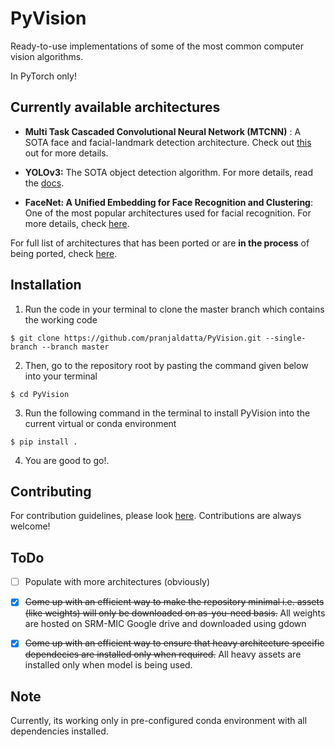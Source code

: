 
# PyVision

Ready-to-use implementations of some of the most common computer vision algorithms.

In PyTorch only!

## Currently available architectures

- **Multi Task Cascaded Convolutional Neural Network (MTCNN)** : A SOTA face and facial-landmark detection architecture. Check out [this](https://github.com/pranjaldatta/PyVision/tree/master/pyvision/misc/mtcnn) out for more details.

- **YOLOv3:** The SOTA object detection algorithm. For more details, read the [docs](https://github.com/pranjaldatta/PyVision/tree/master/pyvision/detection/yolov3).

- **FaceNet: A Unified Embedding for Face Recognition and Clustering**: One of the most popular architectures used for facial recognition. For more details, check [here](https://github.com/pranjaldatta/PyVision/tree/master/pyvision/face_detection/facenet).

For full list of architectures that has been ported or are **in the process** of being ported, check [here](https://github.com/pranjaldatta/PyVision/blob/master/docs/developing.md).

## Installation

1. Run the code in your terminal to clone the master branch which contains the working code

```
$ git clone https://github.com/pranjaldatta/PyVision.git --single-branch --branch master
```

2. Then, go to the repository root by pasting the command given below into your terminal

```
$ cd PyVision
```

3. Run the following command in the terminal to install PyVision into the current virtual or conda environment

```
$ pip install .
```

4. You are good to go!.

## Contributing

For contribution guidelines, please look [here](https://github.com/pranjaldatta/PyVision/tree/master/docs/contributing.md).  Contributions are always welcome!

## ToDo

- [ ] Populate with more architectures (obviously)

- [x] ~~Come up with an efficient way to make the repository minimal i.e. assets (like weights) will only be downloaded on as-you-need basis.~~ All weights are hosted on SRM-MIC Google drive and downloaded using gdown

- [x] ~~Come up with an efficient way to ensure that heavy architecture specific dependecies are installed only when required.~~ All heavy assets are installed only when model is being used.

## Note

Currently, its working only in pre-configured conda environment with all dependencies installed.
